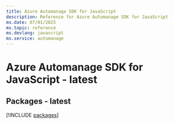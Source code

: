 ```yaml
---
title: Azure Automanage SDK for JavaScript
description: Reference for Azure Automanage SDK for JavaScript
ms.date: 07/01/2025
ms.topic: reference
ms.devlang: javascript
ms.service: automanage
---
```

# Azure Automanage SDK for JavaScript - latest
## Packages - latest
[!INCLUDE [packages](automanage-index.md)]